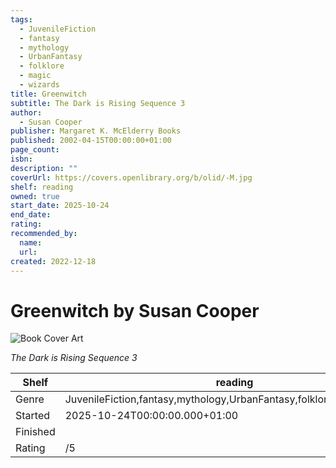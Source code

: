 ```yaml
---
tags:
  - JuvenileFiction
  - fantasy
  - mythology
  - UrbanFantasy
  - folklore
  - magic
  - wizards
title: Greenwitch
subtitle: The Dark is Rising Sequence 3
author:
  - Susan Cooper
publisher: Margaret K. McElderry Books
published: 2002-04-15T00:00:00+01:00
page_count:
isbn:
description: ""
coverUrl: https://covers.openlibrary.org/b/olid/-M.jpg
shelf: reading
owned: true
start_date: 2025-10-24
end_date:
rating:
recommended_by:
  name:
  url:
created: 2022-12-18
---
```


# Greenwitch by Susan Cooper

![Book Cover Art](https://covers.openlibrary.org/b/olid/-M.jpg)

_The Dark is Rising Sequence 3_

| Shelf | reading |
| --- | --- |
| Genre | JuvenileFiction,fantasy,mythology,UrbanFantasy,folklore,magic,wizards |
| Started | 2025-10-24T00:00:00.000+01:00 |
| Finished |  |
| Rating | /5 |
